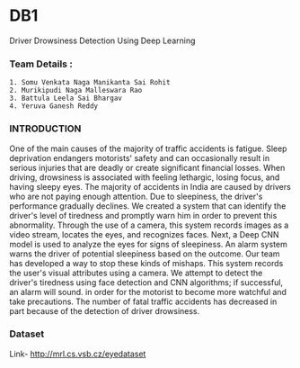 
# DB1

Driver Drowsiness Detection Using Deep Learning


### Team Details :
    1. Somu Venkata Naga Manikanta Sai Rohit
    2. Murikipudi Naga Malleswara Rao 
    3. Battula Leela Sai Bhargav
    4. Yeruva Ganesh Reddy
### INTRODUCTION
One of the main causes of the majority of traffic accidents is fatigue. Sleep deprivation endangers motorists' safety and can occasionally result in serious injuries that are deadly or create significant financial losses. When driving, drowsiness is associated with feeling lethargic, losing focus, and having sleepy eyes. The majority of accidents in India are caused by drivers who are not paying enough attention. Due to sleepiness, the driver's performance gradually declines. We created a system that can identify the driver's level of tiredness and promptly warn him in order to prevent this abnormality. Through the use of a camera, this system records images as a video stream, locates the eyes, and recognizes faces. Next, a Deep CNN model is used to analyze the eyes for signs of sleepiness. An alarm system warns the driver of potential sleepiness based on the outcome.
Our team has developed a way to stop these kinds of mishaps. This system records the user's visual attributes using a camera. We attempt to detect the driver's tiredness using face detection and CNN algorithms; if successful, an alarm will sound. in order for the motorist to become more watchful and take precautions. The number of fatal traffic accidents has decreased in part because of the detection of driver drowsiness.
### Dataset
Link- http://mrl.cs.vsb.cz/eyedataset 
